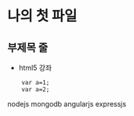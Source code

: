 나의 첫 파일
===============================

부제목 줄
-------------------------------


* html5 강좌

``````````
	var a=1;
	var a=2;

``````````

nodejs
mongodb
angularjs
expressjs
